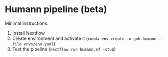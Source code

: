 # Humann pipeline (beta)

Minimal instructions:

1. Install Nextflow
2. Create environment and activate it (`conda env create -n gmh-humann --file envs/env.yaml`)
3. Test the pipeline (`nextflow run humann.nf -stub`)